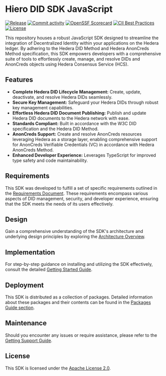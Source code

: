 # Hiero DID SDK JavaScript

[![Release](https://img.shields.io/github/v/release/hiero-ledger/hiero-did-sdk-js)](https://github.com/hiero-ledger/hiero-did-sdk-js/releases)
[![Commit activity](https://img.shields.io/github/commit-activity/m/hiero-ledger/hiero-did-sdk-js)](https://github.com/hiero-ledger/hiero-did-sdk-js/commits/main)
[![OpenSSF Scorecard](https://api.scorecard.dev/projects/github.com/hiero-ledger/hiero-did-sdk-js/badge)](https://scorecard.dev/viewer/?uri=github.com/hiero-ledger/hiero-did-sdk-js)
[![CII Best Practices](https://bestpractices.coreinfrastructure.org/projects/10697/badge)](https://bestpractices.coreinfrastructure.org/projects/10697)
[![License](https://img.shields.io/github/license/hiero-ledger/hiero-did-sdk-js)](https://github.com/hiero-ledger/hiero-did-sdk-js/blob/main/LICENSE)

This repository houses a robust JavaScript SDK designed to streamline the integration of Decentralized Identity within your applications on the Hedera ledger.
By adhering to the Hedera DID Method and Hedera AnonCreds Method specification, this SDK empowers developers with a comprehensive suite of tools to effortlessly create, manage, and resolve DIDs and AnonCreds objects using Hedera Consensus Service (HCS).

## Features

- **Complete Hedera DID Lifecycle Management:** Create, update, deactivate, and resolve Hedera DIDs seamlessly.
- **Secure Key Management:** Safeguard your Hedera DIDs through robust key management capabilities.
- **Effortless Hedera DID Document Publishing:** Publish and update Hedera DID documents to the Hedera network with ease.
- **Standards Compliant:** Built in accordance with the W3C DID specification and the Hedera DID Method.
- **AnonCreds Support:** Create and resolve AnonCreds resources leveraging Hedera as a storage layer, enabling comprehensive support for AnonCreds Verifiable Credentials (VC) in accordance with Hedera AnonCreds Method.
- **Enhanced Developer Experience:** Leverages TypeScript for improved type safety and code maintainability.

## Requirements

This SDK was developed to fulfill a set of specific requirements outlined in the [Requirements Document](https://github.com/hiero-ledger/hiero-did-sdk-js/documentation/0.0.2-alpha/02-analysis/requirements/index.html). These requirements encompass various aspects of DID management, security, and developer experience, ensuring that the SDK meets the needs of its users effectively.

## Design

Gain a comprehensive understanding of the SDK's architecture and underlying design principles by exploring the [Architecture Overview](https://github.com/hiero-ledger/hiero-did-sdk-js/documentation/0.0.2-alpha/03-design/01_introduction_and_goals/index.html).

## Implementation

For step-by-step guidance on installing and utilizing the SDK effectively, consult the detailed [Getting Started Guide](https://github.com/hiero-ledger/hiero-did-sdk-js/documentation/0.0.2-alpha/04-implementation/guides/getting-started-guide.html).

## Deployment

This SDK is distributed as a collection of packages. Detailed information about these packages and their contents can be found in the [Packages Guide section](https://github.com/hiero-ledger/hiero-did-sdk-js/documentation/0.0.2-alpha/06-deployment/packages/index.html).

## Maintenance

Should you encounter any issues or require assistance, please refer to the [Getting Support Guide](https://github.com/hiero-ledger/hiero-did-sdk-js/documentation/0.0.2-alpha/07-maintenance/support/getting-support-guide.html).

## License

This SDK is licensed under the [Apache License 2.0](LICENSE).
